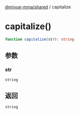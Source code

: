 [@miyue-mma/shared](../index.md) / capitalize

# capitalize()

```ts
function capitalize(str): string
```

## 参数

### str

`string`

## 返回

`string`
